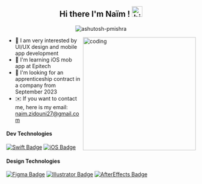 

<h2 align="center">Hi there I'm Naïm ! <img src="https://user-images.githubusercontent.com/1303154/88677602-1635ba80-d120-11ea-84d8-d263ba5fc3c0.gif" width="28px" height="28px" alt="hi"> </h2>

<p align="center"> 
  <img src="https://komarev.com/ghpvc/?username=naimzdn-pmishra&label=Profile%20views&color=0e75b6&style=flat" alt="ashutosh-pmishra" /> 
</p>

<img align="right" alt="coding" width="300" src="https://github-readme-stats.vercel.app/api/top-langs/?username=NaimZdn&theme=dark&hide_border=false&include_all_commits=true&count_private=false&layout=compact">

 - 👀 I am very interested by UI/UX design and mobile app development
 - 🍏 I'm learning iOS mob app at Epitech 
 - 🤝 I'm looking for an apprenticeship contract in a company from September 2023
 - ✉️ If you want to contact me, here is my email: naim.zidouni27@gmail.com

#### Dev Technologies

[![Swift Badge](https://img.shields.io/badge/-Swift-f05138?style=flat&labelColor=f05138&logo=swift&logoColor=white)](#) 
[![iOS Badge](https://img.shields.io/badge/-iOS-000000?style=flat&labelColor=000000&logo=apple&logoColor=white)](#) 

#### Design Technologies

[![Figma Badge](https://img.shields.io/badge/-Figma-F24E1E?style=flat&labelColor=F24E1E&logo=figma&logoColor=white)](#) 
[![Illustrator Badge](https://img.shields.io/badge/-Adobe%20Illustrator-FF9A00?style=flat&labelColor=FF9A00&logo=adobe%20illustrator&logoColor=white)](#) 
[![AfterEffects Badge](https://img.shields.io/badge/-Adobe%20AfterEffects-9999FF?style=flat&labelColor=9999FF&logo=adobe%20after%20effects&logoColor=white)](#) 



